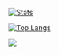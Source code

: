 
[![Stats](https://github-readme-stats.vercel.app/api?username=cambosa&count_private=true&show_icons=true&theme=vision-friendly-dark)](https://github.com/cambosa/github-readme-stats)

[![Top Langs](https://github-readme-stats.vercel.app/api/top-langs/?username=cambosa&layout=compact&theme=vision-friendly-dark)](https://github.com/cambosa/github-readme-stats)

![](./profile-3d-contrib/profile-night-green.svg)

<!--
**cambosa/cambosa** is a ✨ _special_ ✨ repository because its `README.md` (this file) appears on your GitHub profile.

Here are some ideas to get you started:

- 🔭 I’m currently working on ...
- 🌱 I’m currently learning ...
- 👯 I’m looking to collaborate on ...
- 🤔 I’m looking for help with ...
- 💬 Ask me about ...
- 📫 How to reach me: ...
- 😄 Pronouns: ...
- ⚡ Fun fact: ...
-->
